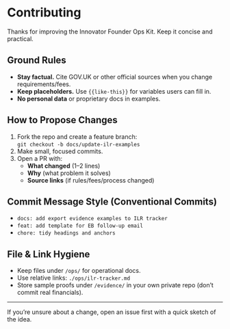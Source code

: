 # Contributing

Thanks for improving the Innovator Founder Ops Kit. Keep it concise and practical.

## Ground Rules
- **Stay factual.** Cite GOV.UK or other official sources when you change requirements/fees.
- **Keep placeholders.** Use `{{like-this}}` for variables users can fill in.
- **No personal data** or proprietary docs in examples.

## How to Propose Changes
1. Fork the repo and create a feature branch:  
   `git checkout -b docs/update-ilr-examples`
2. Make small, focused commits.
3. Open a PR with:
   - **What changed** (1–2 lines)
   - **Why** (what problem it solves)
   - **Source links** (if rules/fees/process changed)

## Commit Message Style (Conventional Commits)
- `docs: add export evidence examples to ILR tracker`
- `feat: add template for EB follow-up email`
- `chore: tidy headings and anchors`

## File & Link Hygiene
- Keep files under `/ops/` for operational docs.
- Use relative links: `./ops/ilr-tracker.md`
- Store sample proofs under `/evidence/` in your own private repo (don’t commit real financials).

---

If you’re unsure about a change, open an issue first with a quick sketch of the idea.
